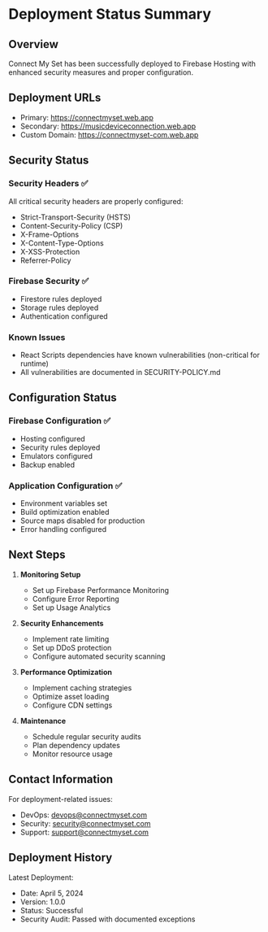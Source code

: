 # Deployment Status Summary

## Overview
Connect My Set has been successfully deployed to Firebase Hosting with enhanced security measures and proper configuration.

## Deployment URLs
- Primary: https://connectmyset.web.app
- Secondary: https://musicdeviceconnection.web.app
- Custom Domain: https://connectmyset-com.web.app

## Security Status

### Security Headers ✅
All critical security headers are properly configured:
- Strict-Transport-Security (HSTS)
- Content-Security-Policy (CSP)
- X-Frame-Options
- X-Content-Type-Options
- X-XSS-Protection
- Referrer-Policy

### Firebase Security ✅
- Firestore rules deployed
- Storage rules deployed
- Authentication configured

### Known Issues
- React Scripts dependencies have known vulnerabilities (non-critical for runtime)
- All vulnerabilities are documented in SECURITY-POLICY.md

## Configuration Status

### Firebase Configuration ✅
- Hosting configured
- Security rules deployed
- Emulators configured
- Backup enabled

### Application Configuration ✅
- Environment variables set
- Build optimization enabled
- Source maps disabled for production
- Error handling configured

## Next Steps

1. **Monitoring Setup**
   - Set up Firebase Performance Monitoring
   - Configure Error Reporting
   - Set up Usage Analytics

2. **Security Enhancements**
   - Implement rate limiting
   - Set up DDoS protection
   - Configure automated security scanning

3. **Performance Optimization**
   - Implement caching strategies
   - Optimize asset loading
   - Configure CDN settings

4. **Maintenance**
   - Schedule regular security audits
   - Plan dependency updates
   - Monitor resource usage

## Contact Information

For deployment-related issues:
- DevOps: devops@connectmyset.com
- Security: security@connectmyset.com
- Support: support@connectmyset.com

## Deployment History

Latest Deployment:
- Date: April 5, 2024
- Version: 1.0.0
- Status: Successful
- Security Audit: Passed with documented exceptions 